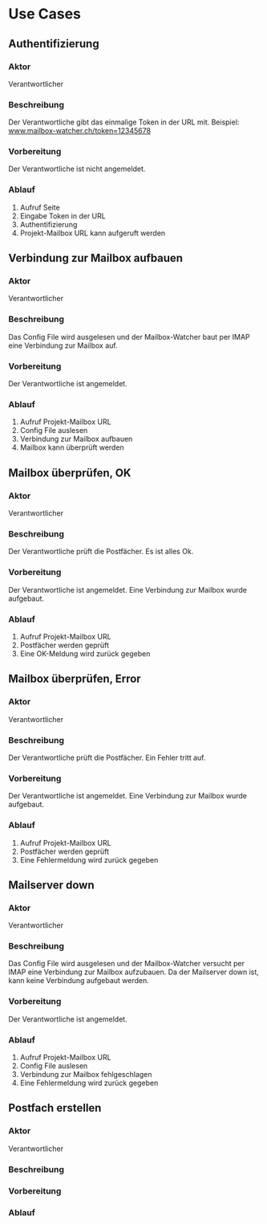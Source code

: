 # Use Cases

## Authentifizierung

### Aktor

Verantwortlicher

### Beschreibung

Der Verantwortliche gibt das einmalige Token in der URL mit.
Beispiel: www.mailbox-watcher.ch/token=12345678

### Vorbereitung

Der Verantwortliche ist nicht angemeldet.

### Ablauf

1. Aufruf Seite
1. Eingabe Token in der URL
1. Authentifizierung
1. Projekt-Mailbox URL kann aufgeruft werden


## Verbindung zur Mailbox aufbauen

### Aktor

Verantwortlicher

### Beschreibung

Das Config File wird ausgelesen und der Mailbox-Watcher
baut per IMAP eine Verbindung zur Mailbox auf.

### Vorbereitung

Der Verantwortliche ist angemeldet.

### Ablauf

1. Aufruf Projekt-Mailbox URL
1. Config File auslesen
1. Verbindung zur Mailbox aufbauen
1. Mailbox kann überprüft werden


## Mailbox überprüfen, OK

### Aktor

Verantwortlicher

### Beschreibung

Der Verantwortliche prüft die Postfächer.
Es ist alles Ok.

### Vorbereitung

Der Verantwortliche ist angemeldet.
Eine Verbindung zur Mailbox wurde aufgebaut.

### Ablauf

1. Aufruf Projekt-Mailbox URL
1. Postfächer werden geprüft
1. Eine OK-Meldung wird zurück gegeben


## Mailbox überprüfen, Error

### Aktor

Verantwortlicher

### Beschreibung

Der Verantwortliche prüft die Postfächer.
Ein Fehler tritt auf.

### Vorbereitung

Der Verantwortliche ist angemeldet.
Eine Verbindung zur Mailbox wurde aufgebaut.

### Ablauf

1. Aufruf Projekt-Mailbox URL
1. Postfächer werden geprüft
1. Eine Fehlermeldung wird zurück gegeben


## Mailserver down

### Aktor

Verantwortlicher

### Beschreibung

Das Config File wird ausgelesen und der Mailbox-Watcher
versucht per IMAP eine Verbindung zur Mailbox aufzubauen.
Da der Mailserver down ist, kann keine Verbindung aufgebaut werden.

### Vorbereitung

Der Verantwortliche ist angemeldet.

### Ablauf

1. Aufruf Projekt-Mailbox URL
1. Config File auslesen
1. Verbindung zur Mailbox fehlgeschlagen
1. Eine Fehlermeldung wird zurück gegeben


## Postfach erstellen

### Aktor

Verantwortlicher

### Beschreibung

### Vorbereitung

### Ablauf
